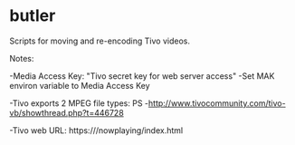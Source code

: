 butler
======

Scripts for moving and re-encoding Tivo videos.


Notes:

-Media Access Key: "Tivo secret key for web server access"
-Set MAK environ variable to Media Access Key

-Tivo exports 2 MPEG file types: PS
-http://www.tivocommunity.com/tivo-vb/showthread.php?t=446728

-Tivo web URL: https://<tivo>/nowplaying/index.html
